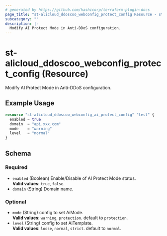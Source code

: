 ```yaml
---
# generated by https://github.com/hashicorp/terraform-plugin-docs
page_title: "st-alicloud_ddoscoo_webconfig_protect_config Resource - st-alicloud"
subcategory: ""
description: |-
  Modify AI Protect Mode in Anti-DDoS configuration.
---
```


# st-alicloud_ddoscoo_webconfig_protect_config (Resource)

Modify AI Protect Mode in Anti-DDoS configuration.

## Example Usage

```terraform
resource "st-alicloud_ddoscoo_webconfig_ai_protect_config" "test" {
  enabled = true 
  domain  = "api.xxx.com"
  mode    = "warning"
  level   = "normal"
}
```

<!-- schema generated by tfplugindocs -->
## Schema

### Required

- `enabled` (Boolean) Enable/Disable of AI Protect Mode status. <br/>**Valid values**: `true`, `false`.
- `domain` (String) Domain name.

### Optional
- `mode` (String) config to set AiMode. <br/>**Valid values**: `warning`, `protection`. default to `protection`.
- `level` (String) config to set AiTemplate. <br/>**Valid values**: `loose`, `normal`, `strict`. default to `normal`.
